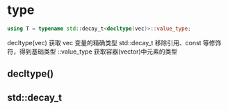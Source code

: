 # type

```cpp
using T = typename std::decay_t<decltype(vec)>::value_type;
```

decltype(vec) 获取 vec 变量的精确类型
std::decay_t 移除引用、const 等修饰符，得到基础类型
::value_type 获取容器(vector)中元素的类型



## decltype()


## std::decay_t

